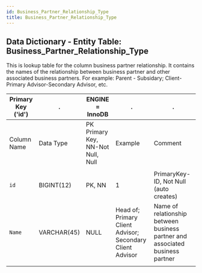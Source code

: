 ```yaml
---
id: Business_Partner_Relationship_Type
title: Business_Partner_Relationship_Type
---
```


## Data Dictionary - Entity Table: Business_Partner_Relationship_Type

This is lookup table for the column business partner relationship. 
It contains the names of the relationship between business partner and other associated business partners. 
For example: Parent - Subsidary; Client-Primary Advisor-Secondary Advisor, etc.

| Primary Key ('id')|.|ENGINE = InnoDB|.|.|
|---|---|---|---|---|
| Column Name| Data Type|PK Primary Key, NN-Not Null, Null|Example|Comment|
||
|`id`| BIGINT(12)|PK, NN|1|PrimaryKey-ID, Not Null (auto creates)|
|`Name`|VARCHAR(45)|NULL|Head of; Primary Client Advisor; Secondary Client Advisor|Name of relationship between business partner and associated business partner|
||
